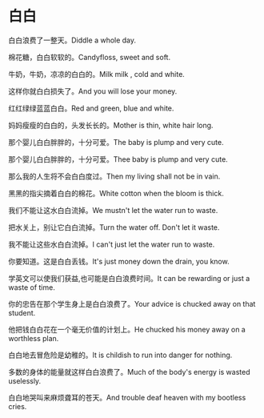 # 白白

<p><span class="chinese">白白浪费了一整天。</span><span class="english">Diddle a whole day.</span></p>

<p><span class="chinese">棉花糖，白白软软的。</span><span class="english">Candyfloss, sweet and soft.</span></p>

<p><span class="chinese">牛奶，牛奶，凉凉的白白的。</span><span class="english">Milk milk , cold and white.</span></p>

<p><span class="chinese">这样你就白白损失了。</span><span class="english">And you will lose your money.</span></p>

<p><span class="chinese">红红绿绿蓝蓝白白。</span><span class="english">Red and green, blue and white.</span></p>

<p><span class="chinese">妈妈瘦瘦的白白的，头发长长的。</span><span class="english">Mother is thin, white hair long.</span></p>

<p><span class="chinese">那个婴儿白白胖胖的，十分可爱。</span><span class="english">The baby is plump and very cute.</span></p>

<p><span class="chinese">那个婴儿白白胖胖的，十分可爱。</span><span class="english">Thee baby is plump and very cute.</span></p>

<p><span class="chinese">那么我的人生将不会白白度过。</span><span class="english">Then my living shall not be in vain.</span></p>

<p><span class="chinese">黑黑的指尖摘着白白的棉花。</span><span class="english">White cotton when the bloom is thick.</span></p>

<p><span class="chinese">我们不能让这水白白流掉。</span><span class="english">We mustn't let the water run to waste.</span></p>

<p><span class="chinese">把水关上，别让它白白流掉。</span><span class="english">Turn the water off. Don't let it waste.</span></p>

<p><span class="chinese">我不能让这些水白白流掉。</span><span class="english">I can't just let the water run to waste.</span></p>

<p><span class="chinese">你要知道。这是白白丢钱。</span><span class="english">It's just money down the drain, you know.</span></p>

<p><span class="chinese">学英文可以使我们获益,也可能是白白浪费时间。</span><span class="english">It can be rewarding or just a waste of time.</span></p>

<p><span class="chinese">你的忠告在那个学生身上是白白浪费了。</span><span class="english">Your advice is chucked away on that student.</span></p>

<p><span class="chinese">他把钱白白花在一个毫无价值的计划上。</span><span class="english">He chucked his money away on a worthless plan.</span></p>

<p><span class="chinese">白白地去冒危险是幼稚的。</span><span class="english">It is childish to run into danger for nothing.</span></p>

<p><span class="chinese">多数的身体的能量就这样白白浪费了。</span><span class="english">Much of the body's energy is wasted uselessly.</span></p>

<p><span class="chinese">白白地哭叫来麻烦聋耳的苍天。</span><span class="english">And trouble deaf heaven with my bootless cries.</span></p>


